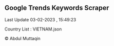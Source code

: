 

## Google Trends Keywords Scraper 
 
Last Update 03-02-2023 , 15:49:23

Country List :
VIETNAM.json



© Abdul Muttaqin 

